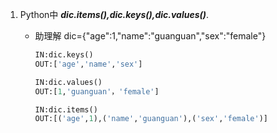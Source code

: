 1. Python中 ***dic.items(),dic.keys(),dic.values()***.

   * 助理解 dic={"age":1,"name":"guanguan","sex":"female"}

     `````python
     IN:dic.keys()
     OUT:['age','name','sex']
     `````

     ```python
     IN:dic.values()
     OUT:[1,'guanguan'，'female']
     ```

     ```python
     IN:dic.items()
     OUT:[('age',1),('name','guanguan'),('sex','female')]
     ```

     